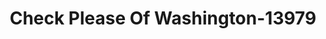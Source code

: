 ---
f_zip-code: 63090
f_state-code: MO
title: Check Please Of Washington-13979
f_phone: 636-390-9663
f_city-only: Washington
f_address: 1615 Heritage Hills Drive Washington
f_location-unique-id: '13979'
slug: check-please-of-washington-13979
updated-on: '2024-05-30T13:46:58.046Z'
created-on: '2024-05-30T13:36:59.803Z'
published-on: '2024-05-30T13:54:32.469Z'
f_city-state: cms/city/washington-mo.md
f_company: cms/company/check-please-of-washington.md
f_state: cms/state/missouri.md
layout: '[payday-loan].html'
tags: payday-loan
---